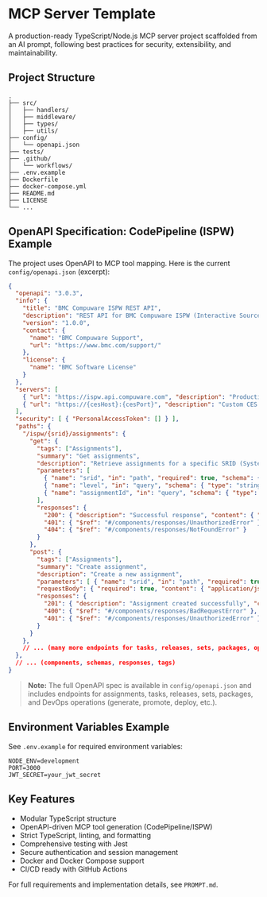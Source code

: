 # MCP Server Template

A production-ready TypeScript/Node.js MCP server project scaffolded from an AI prompt, following best practices for security, extensibility, and maintainability.

## Project Structure

```
.
├── src/
│   ├── handlers/
│   ├── middleware/
│   ├── types/
│   ├── utils/
├── config/
│   └── openapi.json
├── tests/
├── .github/
│   └── workflows/
├── .env.example
├── Dockerfile
├── docker-compose.yml
├── README.md
├── LICENSE
└── ...
```

## OpenAPI Specification: CodePipeline (ISPW) Example

The project uses OpenAPI to MCP tool mapping. Here is the current `config/openapi.json` (excerpt):

```json
{
  "openapi": "3.0.3",
  "info": {
    "title": "BMC Compuware ISPW REST API",
    "description": "REST API for BMC Compuware ISPW (Interactive Source Program Workbench) - a source code management, release automation, and deployment automation tool for mainframe DevOps. The API is hosted in Compuware Enterprise Services (CES) and uses token-based authentication.",
    "version": "1.0.0",
    "contact": {
      "name": "BMC Compuware Support",
      "url": "https://www.bmc.com/support/"
    },
    "license": {
      "name": "BMC Software License"
    }
  },
  "servers": [
    { "url": "https://ispw.api.compuware.com", "description": "Production ISPW API Server" },
    { "url": "https://{cesHost}:{cesPort}", "description": "Custom CES Server" }
  ],
  "security": [ { "PersonalAccessToken": [] } ],
  "paths": {
    "/ispw/{srid}/assignments": {
      "get": {
        "tags": ["Assignments"],
        "summary": "Get assignments",
        "description": "Retrieve assignments for a specific SRID (System Resource Identifier)",
        "parameters": [
          { "name": "srid", "in": "path", "required": true, "schema": { "type": "string" }, "description": "System Resource Identifier" },
          { "name": "level", "in": "query", "schema": { "type": "string", "enum": ["DEV", "INT", "ACC", "PRD"] }, "description": "Assignment level" },
          { "name": "assignmentId", "in": "query", "schema": { "type": "string" }, "description": "Assignment ID filter" }
        ],
        "responses": {
          "200": { "description": "Successful response", "content": { "application/json": { "schema": { "$ref": "#/components/schemas/AssignmentListResponse" } } } },
          "401": { "$ref": "#/components/responses/UnauthorizedError" },
          "404": { "$ref": "#/components/responses/NotFoundError" }
        }
      },
      "post": {
        "tags": ["Assignments"],
        "summary": "Create assignment",
        "description": "Create a new assignment",
        "parameters": [ { "name": "srid", "in": "path", "required": true, "schema": { "type": "string" }, "description": "System Resource Identifier" } ],
        "requestBody": { "required": true, "content": { "application/json": { "schema": { "$ref": "#/components/schemas/CreateAssignmentRequest" } } } },
        "responses": {
          "201": { "description": "Assignment created successfully", "content": { "application/json": { "schema": { "$ref": "#/components/schemas/Assignment" } } } },
          "400": { "$ref": "#/components/responses/BadRequestError" },
          "401": { "$ref": "#/components/responses/UnauthorizedError" }
        }
      }
    },
    // ... (many more endpoints for tasks, releases, sets, packages, operations)
  },
  // ... (components, schemas, responses, tags)
}
```

> **Note:** The full OpenAPI spec is available in `config/openapi.json` and includes endpoints for assignments, tasks, releases, sets, packages, and DevOps operations (generate, promote, deploy, etc.).

## Environment Variables Example

See `.env.example` for required environment variables:

```
NODE_ENV=development
PORT=3000
JWT_SECRET=your_jwt_secret
```

## Key Features
- Modular TypeScript structure
- OpenAPI-driven MCP tool generation (CodePipeline/ISPW)
- Strict TypeScript, linting, and formatting
- Comprehensive testing with Jest
- Secure authentication and session management
- Docker and Docker Compose support
- CI/CD ready with GitHub Actions

For full requirements and implementation details, see `PROMPT.md`.
